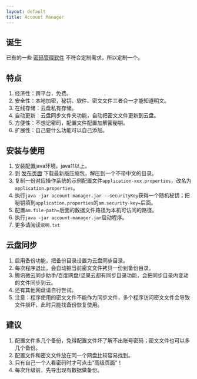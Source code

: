 ```yaml
---
layout: default
title: Account Manager
---
```


## 诞生

已有的一些 [密码管理软件](https://www.zhihu.com/question/27338793) 不符合定制需求，所以定制一个。  

## 特点

1. 经济性：跨平台，免费。
2. 安全性：本地加密，秘钥、软件、密文文件三者合一才能知道明文。
3. 在线存储：云盘私有存储。
4. 自动更新：云盘同步文件夹功能，自动把密文文件更新到云盘。
5. 方便性：不想记密码，配置文件配置加解密秘钥。  
6. 扩展性：自己要什么功能可以自己添加。

## 安装与使用

1. 安装配置java环境，java11以上。
2. 到 [发布页面](https://github.com/drintau/AccountManager/releases) 下载最新版压缩包，解压到一个不带中文的目录。
3. 复制一份对应操作系统的示例配置文件`application-xxx.properties`，改名为`application.properties`。
4. 执行`java -jar account-manager.jar --securityKey`获得一个随机秘钥；把秘钥填到`application.properties`的`am.security-key=`后面。
5. 配置`am.file-path=`后面的数据文件路径为本机可访问的路径。
6. 执行`java -jar account-manager.jar`启动程序。
7. 更多请阅读`说明.txt`

## 云盘同步

1. 启用备份功能，把备份目录设置为云盘同步目录。
2. 每次程序退出，会自动把当前密文文件拷贝一份到备份目录。
3. 腾讯微云同步助手/百度网盘/坚果云都有同步目录功能，会把同步目录内变动的文件同步到云。
4. 还有其他网盘请自行尝试。
5. 注意：程序使用的密文文件不能作为同步文件，多个程序访问密文文件会导致文件损坏，此时只能找备份恢复使用。

## 建议

1. 配置文件多几个备份，免得配置文件坏了解不出账号密码；密文文件也可以多几个备份。
2. 配置文件和密文文件放在同一个网盘比较容易找到。
3. 只有自己一个人看密码时才可点击“高级页面”！
4. 每次升级前，先导出现有数据做备份。
